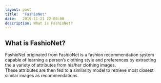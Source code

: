 ```yaml
---
layout: post
title:  "FashioNet"
date:   2019-11-21 22:00:00
description: What is FashioNet?
---
```


## What is FashioNet?



FashioNet originated from FashioNet is a fashion recommendation system capable of learning a person’s clothing style and preferences by extracting the a variety of attributes from his/her clothing images.  
These attributes are then fed to a similarity model to retrieve most closest similar images as recommendations.